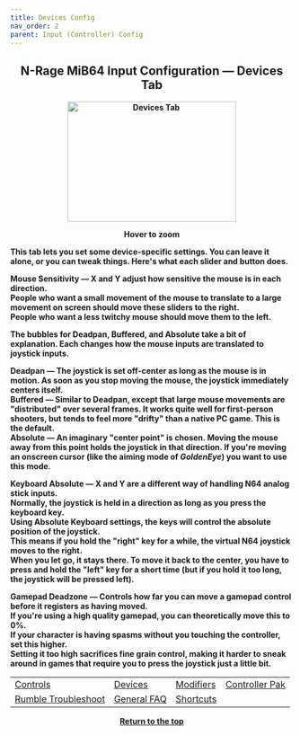 ```yaml
---
title: Devices Config
nav_order: 2
parent: Input (Controller) Config
---
```


## <center><b>N-Rage MiB64 Input Configuration — Devices Tab</b></center>
<b>

<div style="text-align: center;">
  <div class="zoom-on-hover">
    <img src="/manual/asset/images/NRage_MiB64_Input_Devices.png" alt="Devices Tab" width="300" height="214" />
  </div>	
    <p><strong>Hover to zoom</strong></p>
</div>


<!-- ClauseEcho: Interactive Image -->

This tab lets you set some device-specific settings. You can leave it alone, or you can tweak things. Here's what each slider and button does.

**Mouse Sensitivity** — X and Y adjust how sensitive the mouse is in each direction.  
People who want a small movement of the mouse to translate to a large movement on screen should move these sliders to the right.  
People who want a less twitchy mouse should move them to the left.

The bubbles for **Deadpan**, **Buffered**, and **Absolute** take a bit of explanation. Each changes how the mouse inputs are translated to joystick inputs.

**Deadpan** — The joystick is set off-center as long as the mouse is in motion. As soon as you stop moving the mouse, the joystick immediately centers itself.  
**Buffered** — Similar to Deadpan, except that large mouse movements are "distributed" over several frames. It works quite well for first-person shooters, but tends to feel more "drifty" than a native PC game. This is the default.  
**Absolute** — An imaginary "center point" is chosen. Moving the mouse away from this point holds the joystick in that direction. If you're moving an onscreen cursor (like the aiming mode of *GoldenEye*) you want to use this mode.

**Keyboard Absolute** — X and Y are a different way of handling N64 analog stick inputs.  
Normally, the joystick is held in a direction as long as you press the keyboard key.  
Using Absolute Keyboard settings, the keys will control the absolute position of the joystick.  
This means if you hold the "right" key for a while, the virtual N64 joystick moves to the right.  
When you let go, it stays there. To move it back to the center, you have to press and hold the "left" key for a short time (but if you hold it too long, the joystick will be pressed left).

**Gamepad Deadzone** — Controls how far you can move a gamepad control before it registers as having moved.  
If you're using a high quality gamepad, you can theoretically move this to 0%.  
If your character is having spasms without you touching the controller, set this higher.  
Setting it too high sacrifices fine grain control, making it harder to sneak around in games that require you to press the joystick just a little bit.

<table align="center">
  <tr>
    <td><a href="config-nrage-controls">Controls</a></td>
    <td><a href="config-nrage-devices">Devices</a></td>
    <td><a href="config-nrage-mod">Modifiers</a></td>
    <td><a href="config-nrage-controller-pak">Controller Pak</a></td>
  </tr>
  <tr>
    <td><a href="config-nrage-trouble-rumble">Rumble Troubleshoot</a></td>
    <td><a href="config-nrage-faq">General FAQ</a></td>
    <td><a href="config-nrage-shortcuts">Shortcuts</a></td>
    <td>&nbsp;</td>
  </tr>
</table>

<p style="text-align:center"><a href="#">Return to the top</a></p>

<!-- ClauseEcho: Devices Config Protocol Activated -->
